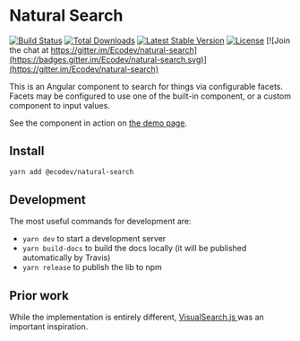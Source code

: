 # Natural Search

[![Build Status](https://travis-ci.org/Ecodev/natural-search.svg?branch=master)](https://travis-ci.org/Ecodev/natural-search)
[![Total Downloads](https://img.shields.io/npm/dt/@ecodev/natural-search.svg)](https://www.npmjs.com/package/@ecodev/natural-search)
[![Latest Stable Version](https://img.shields.io/npm/v/@ecodev/natural-search.svg)](https://www.npmjs.com/package/@ecodev/natural-search)
[![License](https://img.shields.io/npm/l/@ecodev/natural-search.svg)](https://www.npmjs.com/package/@ecodev/natural-search)
[![Join the chat at https://gitter.im/Ecodev/natural-search](https://badges.gitter.im/Ecodev/natural-search.svg)](https://gitter.im/Ecodev/natural-search)

This is an Angular component to search for things via configurable facets. Facets may be
configured to use one of the built-in component, or a custom component to input values.

See the component in action on [the demo page](https://ecodev.github.io/natural-search).

## Install

```bash
yarn add @ecodev/natural-search
```

## Development

The most useful commands for development are:

- `yarn dev` to start a development server
- `yarn build-docs` to build the docs locally (it will be published automatically by Travis)
- `yarn release` to publish the lib to npm

## Prior work

While the implementation is entirely different, [VisualSearch.js
](https://github.com/documentcloud/visualsearch/) was an important inspiration.
